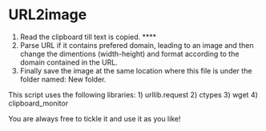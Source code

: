 # URL2image
1) Read the clipboard till text is copied.   ****
2) Parse URL if it contains prefered domain, leading to an image and then change the dimentions (width-height) 
   and format according to the domain contained in the URL. 
4) Finally save the image at the same location where this file is under the folder named: New folder.

This script uses the following libraries:
            1) urllib.request
            2) ctypes
            3) wget
            4) clipboard_monitor

You are always free to tickle it and use it as you like!
